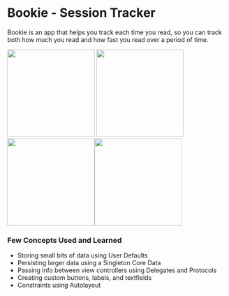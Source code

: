 # Bookie - Session Tracker

Bookie is an app that helps you track each time you read, so you can track both how much you read and how fast you read over a period of time.

<img src="https://user-images.githubusercontent.com/36284798/56112479-13ee2380-5f10-11e9-9bde-e74ac8e6979b.jpg" width="200"> <img src="https://user-images.githubusercontent.com/36284798/56639690-22ca8980-6626-11e9-9d44-65c06af35ad2.jpg" width="200"><img src="https://user-images.githubusercontent.com/36284798/56639724-3118a580-6626-11e9-983f-fefc1a649b52.jpg" width="200"><img src="https://user-images.githubusercontent.com/36284798/56639810-60c7ad80-6626-11e9-9f42-772282519239.jpg" width="200">

### Few Concepts Used and Learned
* Storing small bits of data using User Defaults 
* Persisting larger data using a Singleton Core Data 
* Passing info between view controllers using Delegates and Protocols 
* Creating custom buttons, labels, and textfields 
* Constraints using Autolayout 
